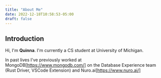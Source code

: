 ```yaml
---
title: "About Me"
date: 2022-12-18T10:58:53-05:00
draft: false
---
```


## Introduction

Hi, I'm **Quinna**. I'm currently a CS student at University of Michigan.

In past lives I've previously worked at MongoDB[https://www.mongodb.com/] on the Database Experience team (Rust Driver, VSCode Extension) and Nuro.ai[https://www.nuro.ai/]


